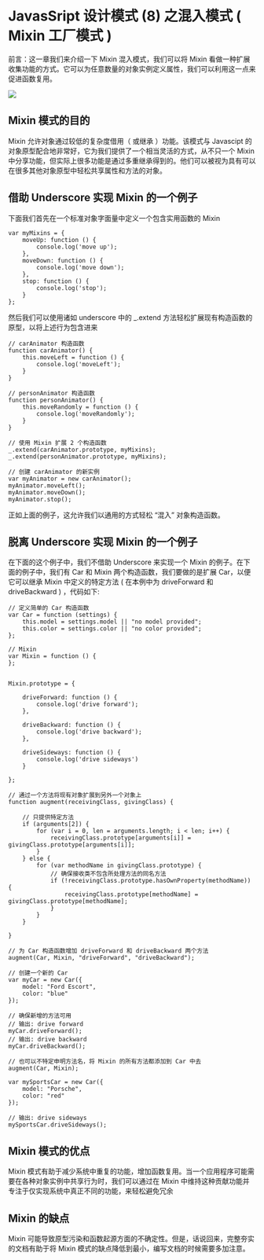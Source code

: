 # JavasSript 设计模式 (8) 之混入模式 ( Mixin 工厂模式 )

前言：这一章我们来介绍一下 Mixin 混入模式，我们可以将 Mixin 看做一种扩展收集功能的方式。它可以为任意数量的对象实例定义属性，我们可以利用这一点来促进函数复用。

![](https://img.shenyujie.cc/2019-6-9-Mixins-Pattern.png)

## Mixin 模式的目的
Mixin 允许对象通过较低的复杂度借用（ 或继承 ）功能。该模式与 Javascipt 的对象原型配合地非常好，它为我们提供了一个相当灵活的方式，从不只一个 Mixin 中分享功能，但实际上很多功能是通过多重继承得到的。他们可以被视为具有可以在很多其他对象原型中轻松共享属性和方法的对象。

## 借助 Underscore 实现 Mixin 的一个例子
下面我们首先在一个标准对象字面量中定义一个包含实用函数的 Mixin

```
var myMixins = {
    moveUp: function () {
        console.log('move up');
    },
    moveDown: function () {
        console.log('move down');
    },
    stop: function () {
        console.log('stop');
    }
};
```

然后我们可以使用诸如 underscore 中的 _.extend 方法轻松扩展现有构造函数的原型，以将上述行为包含进来

```
// carAnimator 构造函数
function carAnimator() {
    this.moveLeft = function () {
        console.log('moveLeft');
    }
}

// personAnimator 构造函数
function personAnimator() {
    this.moveRandomly = function () {
        console.log('moveRandomly');
    }
}

// 使用 Mixin 扩展 2 个构造函数
_.extend(carAnimator.prototype, myMixins);
_.extend(personAnimator.prototype, myMixins);

// 创建 carAnimator 的新实例
var myAnimator = new carAnimator();
myAnimator.moveLeft();
myAnimator.moveDown();
myAnimator.stop();
```

正如上面的例子，这允许我们以通用的方式轻松 “混入” 对象构造函数。

## 脱离 Underscore 实现 Mixin 的一个例子
在下面的这个例子中，我们不借助 Underscore 来实现一个 Mixin 的例子。在下面的例子中，我们有 Car 和 Mixin 两个构造函数，我们要做的是扩展 Car，以便它可以继承 Mixin 中定义的特定方法 ( 在本例中为 driveForward 和 driveBackward ) ，代码如下: 

```
// 定义简单的 Car 构造函数
var Car = function (settings) {
    this.model = settings.model || "no model provided";
    this.color = settings.color || "no color provided";
};

// Mixin
var Mixin = function () {
};


Mixin.prototype = {

    driveForward: function () {
        console.log('drive forward');
    },

    driveBackward: function () {
        console.log('drive backward');
    },

    driveSideways: function () {
        console.log('drive sideways')
    }

};

// 通过一个方法将现有对象扩展到另外一个对象上
function augment(receivingClass, givingClass) {

    // 只提供特定方法
    if (arguments[2]) {
        for (var i = 0, len = arguments.length; i < len; i++) {
            receivingClass.prototype[arguments[i]] = givingClass.prototype[arguments[i]];
        }
    } else {
        for (var methodName in givingClass.prototype) {
            // 确保接收类不包含所处理方法的同名方法
            if (!receivingClass.prototype.hasOwnProperty(methodName)) {
                receivingClass.prototype[methodName] = givingClass.prototype[methodName];
            }
        }
    }

}

// 为 Car 构造函数增加 driveForward 和 driveBackward 两个方法
augment(Car, Mixin, "driveForward", "driveBackward");

// 创建一个新的 Car
var myCar = new Car({
    model: "Ford Escort",
    color: "blue"
});

// 确保新增的方法可用
// 输出: drive forward
myCar.driveForward();
// 输出: drive backward
myCar.driveBackward();

// 也可以不特定申明方法名，将 Mixin 的所有方法都添加到 Car 中去
augment(Car, Mixin);

var mySportsCar = new Car({
    model: "Porsche",
    color: "red"
});

// 输出: drive sideways
mySportsCar.driveSideways();
```

## Mixin 模式的优点
Mixin 模式有助于减少系统中重复的功能，增加函数复用。当一个应用程序可能需要在各种对象实例中共享行为时，我们可以通过在 Mixin 中维持这种贡献功能并专注于仅实现系统中真正不同的功能，来轻松避免冗余

## Mixin 的缺点
Mixin 可能导致原型污染和函数起源方面的不确定性。但是，话说回来，完整夯实的文档有助于将 Mixin 模式的缺点降低到最小，编写文档的时候需要多加注意。